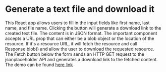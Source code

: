 # Generate a text file and download it

This React app allows users to fill in the input fields like first name, last name, and file name. Clicking the button will generate a download link to the created text file. The content is in JSON format. The important <Download /> component accepts a URL prop that can either be a blob object or the location of the resource. If it's a resource URL, it will fetch the resource and call Response.blob() and allow the user to download the requested resource. The Fetch button below the form sends an HTTP GET request to the jsonplaceholder API and generates a download link to the fetched content. The demo can be found [here link](https://download-file-react.netlify.app/)
